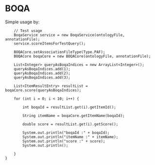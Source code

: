 # BOQA

Simple usage by:


		// Test usage
		BoqaService service = new BoqaService(ontologyFile, annotationFile);
		service.scoreItemsForTestQuery();

		BOQACore.setAssociationFileType(Type.PAF);
		BOQACore boqaCore = new BOQACore(ontologyFile, annotationFile);

		List<Integer> queryAsBoqaIndices = new ArrayList<Integer>();
		queryAsBoqaIndices.add(1);
		queryAsBoqaIndices.add(2);
		queryAsBoqaIndices.add(3);

		List<ItemResultEntry> resultList = boqaCore.score(queryAsBoqaIndices);

		for (int i = 0; i < 10; i++) {

			int boqaId = resultList.get(i).getItemId();

			String itemName = boqaCore.getItemName(boqaId);

			double score = resultList.get(i).getScore();

			System.out.println("boqaId :" + boqaId);
			System.out.println("itemName :" + itemName);
			System.out.println("score :" + score);
			System.out.println();

		}
	}

